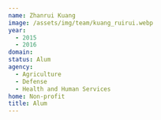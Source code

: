 ```yaml
---
name: Zhanrui Kuang
image: /assets/img/team/kuang_ruirui.webp
year: 
  - 2015
  - 2016
domain:
status: Alum
agency:
  - Agriculture
  - Defense
  - Health and Human Services
home: Non-profit
title: Alum
---
```

